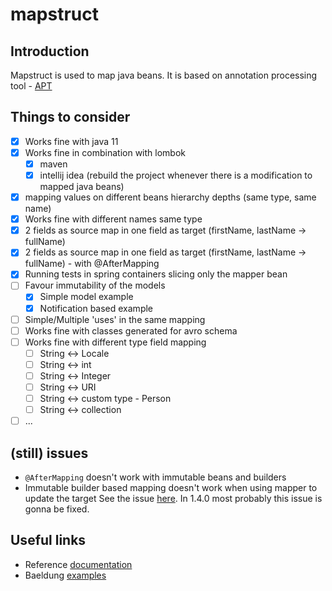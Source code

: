 # mapstruct 

## Introduction

Mapstruct is used to map java beans.
It is based on annotation processing tool - [APT](https://docs.oracle.com/javase/6/docs/technotes/guides/apt/index.html)

## Things to consider
- [x] Works fine with java 11
- [x] Works fine in combination with lombok
    - [x] maven
    - [x] intellij idea (rebuild the project whenever there is a modification to mapped java beans)
- [x] mapping values on different beans hierarchy depths (same type, same name)
- [x] Works fine with different names same type
- [x] 2 fields as source map in one field as target (firstName, lastName -> fullName)
- [x] 2 fields as source map in one field as target (firstName, lastName -> fullName) - with @AfterMapping
- [x] Running tests in spring containers slicing only the mapper bean
- [ ] Favour immutability of the models
    - [x] Simple model example
    - [x] Notification based example   
- [ ] Simple/Multiple 'uses' in the same mapping
- [ ] Works fine with classes generated for avro schema
- [ ] Works fine with different type field mapping
    - [ ] String <-> Locale
    - [ ] String <-> int
    - [ ] String <-> Integer
    - [ ] String <-> URI
    - [ ] String <-> custom type - Person
    - [ ] String <-> collection
- [ ] ... 

## (still) issues

- `@AfterMapping` doesn't work with immutable beans and builders
- Immutable builder based mapping doesn't work when using mapper to update the target
     See the issue [here](https://github.com/mapstruct/mapstruct/issues/1997). In 1.4.0 most probably this issue is gonna be fixed.

## Useful links

- Reference [documentation](https://mapstruct.org/documentation/stable/reference/html/)
- Baeldung [examples](https://www.baeldung.com/tag/mapstruct/)
